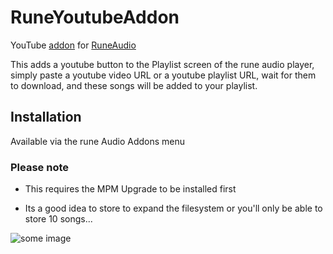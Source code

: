 # RuneYoutubeAddon
YouTube [addon](https://github.com/rern/RuneAudio_Addons) for [RuneAudio](http://runeaudio.com/)

This adds a youtube button to the Playlist screen of the rune audio player, simply paste a youtube video URL or a youtube playlist URL, wait for them to download, and these songs will be added to your playlist.

## Installation
Available via the rune Audio Addons menu 

### Please note
* This requires the MPM Upgrade to be installed first

* Its a good idea to store to expand the filesystem or you'll only be able to store 10 songs...

![some image](http://i.imgur.com/ZMBU3ft.png "Youtube addon")
